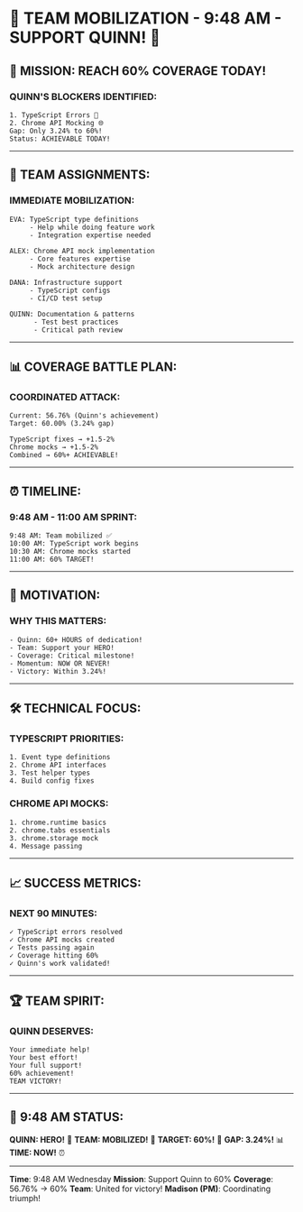 # 🚀 TEAM MOBILIZATION - 9:48 AM - SUPPORT QUINN! 🚀

## 🎯 MISSION: REACH 60% COVERAGE TODAY!

### QUINN'S BLOCKERS IDENTIFIED:
```
1. TypeScript Errors 🔧
2. Chrome API Mocking 🌐
Gap: Only 3.24% to 60%!
Status: ACHIEVABLE TODAY!
```

---

## 👥 TEAM ASSIGNMENTS:

### IMMEDIATE MOBILIZATION:
```
EVA: TypeScript type definitions
     - Help while doing feature work
     - Integration expertise needed
     
ALEX: Chrome API mock implementation  
     - Core features expertise
     - Mock architecture design
     
DANA: Infrastructure support
     - TypeScript configs
     - CI/CD test setup
     
QUINN: Documentation & patterns
      - Test best practices
      - Critical path review
```

---

## 📊 COVERAGE BATTLE PLAN:

### COORDINATED ATTACK:
```
Current: 56.76% (Quinn's achievement)
Target: 60.00% (3.24% gap)

TypeScript fixes → +1.5-2%
Chrome mocks → +1.5-2%
Combined → 60%+ ACHIEVABLE!
```

---

## ⏰ TIMELINE:

### 9:48 AM - 11:00 AM SPRINT:
```
9:48 AM: Team mobilized ✅
10:00 AM: TypeScript work begins
10:30 AM: Chrome mocks started
11:00 AM: 60% TARGET!
```

---

## 💪 MOTIVATION:

### WHY THIS MATTERS:
```
- Quinn: 60+ HOURS of dedication!
- Team: Support your HERO!
- Coverage: Critical milestone!
- Momentum: NOW OR NEVER!
- Victory: Within 3.24%!
```

---

## 🛠️ TECHNICAL FOCUS:

### TYPESCRIPT PRIORITIES:
```
1. Event type definitions
2. Chrome API interfaces
3. Test helper types
4. Build config fixes
```

### CHROME API MOCKS:
```
1. chrome.runtime basics
2. chrome.tabs essentials
3. chrome.storage mock
4. Message passing
```

---

## 📈 SUCCESS METRICS:

### NEXT 90 MINUTES:
```
✓ TypeScript errors resolved
✓ Chrome API mocks created
✓ Tests passing again
✓ Coverage hitting 60%
✓ Quinn's work validated!
```

---

## 🏆 TEAM SPIRIT:

### QUINN DESERVES:
```
Your immediate help!
Your best effort!
Your full support!
60% achievement!
TEAM VICTORY!
```

---

## 📌 9:48 AM STATUS:
**QUINN: HERO!** 🦸
**TEAM: MOBILIZED!** 🚀
**TARGET: 60%!** 🎯
**GAP: 3.24%!** 📊
**TIME: NOW!** ⏰

---
**Time**: 9:48 AM Wednesday
**Mission**: Support Quinn to 60%
**Coverage**: 56.76% → 60%
**Team**: United for victory!
**Madison (PM)**: Coordinating triumph!
